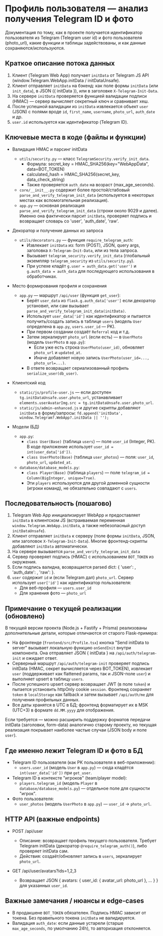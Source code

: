# Профиль пользователя — анализ получения Telegram ID и фото

Документация по тому, как в проекте получается идентификатор пользователя из Telegram (Telegram user id) и фото пользователя (photo_url), какие функции и таблицы задействованы, и как данные сохраняются/используются.

## Краткое описание потока данных

1. Клиент (Telegram Web App) получает `initData` от Telegram JS API (window.Telegram.WebApp.initData / initDataUnsafe).
2. Клиент отправляет `initData` на бэкенд: как поле формы `initData` (или `init_data`), в JSON ({ initData }), или в заголовке `X-Telegram-Init-Data`.
3. На сервере `initData` проверяется функцией валидации подписи (HMAC) — сервер вычисляет секретный ключ и сравнивает хеш.
4. После успешной валидации из `initData` извлекается объект `user` (JSON) с полями вроде `id`, `first_name`, `username`, `photo_url`, `auth_date` и др.
5. `user.id` используется как идентификатор (Telegram ID). 

## Ключевые места в коде (файлы и функции)

- Валидация HMAC и парсинг initData
  - `utils/security.py` — класс `TelegramSecurity.verify_init_data`.
    - Формула: secret_key = HMAC_SHA256(key="WebAppData", data=BOT_TOKEN)
    - calculated_hash = HMAC_SHA256(secret_key, data_check_string)
    - Также проверяется `auth_date` на возраст (max_age_seconds).
  - `core/__init__.py` содержит более простой/стабовый `parse_and_verify_telegram_init_data` (используется в некоторых местах как вспомогательная реализация).
  - `app.py` — основная реализация `parse_and_verify_telegram_init_data` (строки около 9029 и далее). Именно она фактически парсит `initData`, проверяет подпись и возвращает словарь со 'user', 'auth_date', 'raw'.

- Декоратор и получение данных из запроса
  - `utils/decorators.py` — функция `require_telegram_auth`:
    - Извлекает `initData` из: form (POST), JSON, query args, заголовка `X-Telegram-Init-Data`, или из тела запроса.
    - Вызывает `telegram_security.verify_init_data` (глобальный экземпляр `telegram_security` из `utils/security.py`).
    - При успехе кладёт `g.user = auth_data.get('user')` и `g.auth_data = auth_data` для последующего использования в обработчиках.

- Место формирования профиля и сохранения
  - `app.py` — маршрут `/api/user` (функция `get_user`):
    - Берёт `user_data` из `flask.g.auth_data['user']` если декоратор установил, или сам вызывает `parse_and_verify_telegram_init_data(initData)`.
    - Использует `user_data['id']` как идентификатор и пытается получить/создать запись в таблице `users` (модель `User` определена в `app.py`, `users.user_id` — PK).
    - При первом создании создаёт `Referral` код и т.д.
    - Затем зеркалирует `photo_url` (если есть) — в `UserPhoto` (модель `UserPhoto` в `app.py`):
      - Если уже есть строка `UserPhoto(user_id)`, обновляет `photo_url` и `updated_at`.
      - Иначе добавляет новую запись `UserPhoto(user_id=..., photo_url=...)`.
    - В ответе возвращает сериализованный профиль `serialize_user(db_user)`.

- Клиентский код
  - `static/js/profile-user.js` — если доступен `tg.initDataUnsafe.user.photo_url`, устанавливает `elements.userAvatarImg.src = tg.initDataUnsafe.user.photo_url`.
  - `static/js/admin-enhanced.js` и другие скрипты добавляют `initData` в форму/запросы: `fd.append('initData', window.Telegram?.WebApp?.initData || '');`

- Модели (БД)
  - `app.py`:
    - `class User(Base)` (таблица `users`) — поле `user_id` (Integer, PK). В коде приложение использует `user_id = int(user_data['id'])`.
    - `class UserPhoto(Base)` (таблица `user_photos`) — поля: `user_id`, `photo_url`, `updated_at`.
  - `database/database_models.py`:
    - `class Player(Base)` (таблица `players`) — поле `telegram_id = Column(BigInteger, unique=True)`.
    - Эти `players` используются для другой доменной сущности (игроки команд), не обязательно совпадают с `users`.

## Последовательность (пошагово)

1. Telegram Web App инициализирует WebApp и предоставляет `initData` в клиентском JS (встраиваемая переменная `window.Telegram.WebApp.initData`, а также небезопасный доступ `initDataUnsafe`).
2. Клиент отправляет `initData` к серверу (поле формы `initData`, JSON, или заголовок `X-Telegram-Init-Data`). Многие фронтенд-скрипты добавляют `initData` автоматически.
3. На сервере вызывается `parse_and_verify_telegram_init_data`
4. Сервер проверяет подпись (HMAC) с использованием `BOT_TOKEN` из окружения.
5. Если подпись валидна, возвращается parsed dict: { 'user': <dict or None>, 'auth_date': <int>, 'raw': <parsed> }.
6. `user` содержит `id` и (если Telegram дал) `photo_url`. Сервер использует `user['id']` как идентификатор пользователя:
   - Для веб-профиля — `users.user_id`
   - Для хранения фото — `photo_url` 

## Примечание о текущей реализации (обновлено)

В текущей версии проекта (Node.js + Fastify + Prisma) реализованы дополнительные детали, которые отличаются от старого Flask-примера:

- На фронтенде (`frontend/src/Profile.tsx`) кнопка "Send initData to server" вызывает локальную функцию `onSendInit` внутри компонента. Она отправляет JSON { initData } на `/api/auth/telegram-init` и ожидает ответ.
- Серверный маршрут `/api/auth/telegram-init` проверяет подпись initData (HMAC, секрет вычисляется через BOT_TOKEN), извлекает `user` (поддерживает как flattened params, так и JSON-поле `user`) и выполняет upsert в таблицу `users`.
- После успешного upsert сервер возвращает JWT (в поле `token`) и пытается установить httpOnly cookie `session`. Фронтенд сохраняет `token` в `localStorage` как fallback и затем вызывает `/api/auth/me` для получения профильных данных.
- Все даты хранятся в UTC в БД; фронтенд форматирует их в MSK (UTC+3) в формате `dd.MM.yyyy` для отображения.

Если требуется — можно расширить поддержку форматов передачи initData (заголовки, form-data) аналогично старому проекту, но текущая реализация покрывает наиболее частые случаи (JSON body и поле `user`).

## Где именно лежит Telegram ID и фото в БД

- Telegram ID пользователя (как PK пользователя в веб-приложении):
  - `users.user_id` (модель `User` в `app.py`) — сюда кладётся `int(user_data['id'])` при `get_user`.
- Telegram ID в контексте "игроков" (team/player model):
  - `players.telegram_id` (модель `Player` в `database/database_models.py`) — отдельное поле для сущности "игрок".
- Фото пользователя:
  - `user_photos` (модель `UserPhoto` в `app.py`) — `user_id` → `photo_url`.

## HTTP API (важные endpoints)

- POST /api/user
  - Описание: возвращает профиль текущего пользователя. Требует Telegram initData (декоратор `@require_telegram_auth()`), либо проверяет initData сам.
  - Действия: создаёт/обновляет запись в `users`, зеркалирует `photo_url`.

- GET /api/user/avatars?ids=1,2,3
  - Возвращает JSON { avatars: { user_id: { avatar_url: photo_url }, ... } } для указанных `user_id`.

## Важные замечания / нюансы и edge-cases

- В продакшене `BOT_TOKEN` обязателен. Подпись HMAC зависит от токена. Без правильного токена `initData` не валидируется.
- Валидация `auth_date`: если данные устарели (старше `max_age_seconds`, по умолчанию 24h), то авторизация отклоняется.